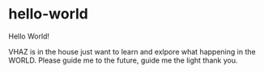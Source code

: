 # hello-world

Hello World!


VHAZ is in the house just want to learn and exlpore what happening in the WORLD.
Please guide me to the future, guide me the light thank you.
